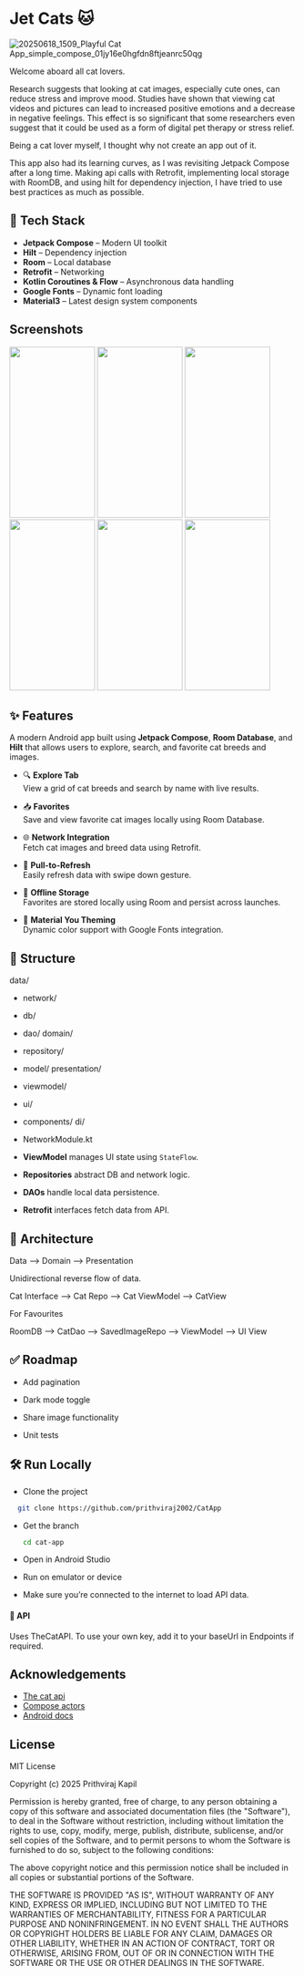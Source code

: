 

# Jet Cats 🐱

![20250618_1509_Playful Cat App_simple_compose_01jy16e0hgfdn8ftjeanrc50qg](https://github.com/user-attachments/assets/27aee7bd-af07-425d-bb79-0e3437ca7923)

Welcome aboard all cat lovers.

Research suggests that looking at cat images, especially cute ones, can reduce stress and improve mood. Studies have shown that viewing cat videos and pictures can lead to increased positive emotions and a decrease in negative feelings. This effect is so significant that some researchers even suggest that it could be used as a form of digital pet therapy or stress relief.

Being a cat lover myself, I thought why not create an app out of it.

This app also had its learning curves, as I was revisiting Jetpack Compose after a long time. Making api calls with Retrofit, implementing local storage with RoomDB, and using hilt for dependency injection, I have tried to use best practices as much as possible. 

## 🧰 Tech Stack

- **Jetpack Compose** – Modern UI toolkit
- **Hilt** – Dependency injection
- **Room** – Local database
- **Retrofit** – Networking
- **Kotlin Coroutines & Flow** – Asynchronous data handling
- **Google Fonts** – Dynamic font loading
- **Material3** – Latest design system components


## Screenshots

<p float="left">
  <img src="[Home](https://github.com/prithviraj2002/CatApp/blob/main/app/src/main/java/com/example/catapp/screenshots/home.png?raw=true)" width="150" height="300"/>
  <img src="[Explore](https://github.com/prithviraj2002/CatApp/blob/main/app/src/main/java/com/example/catapp/screenshots/explore.png?raw=true)" width="150" height="300"/>
  <img src="[Funny](https://github.com/prithviraj2002/CatApp/blob/main/app/src/main/java/com/example/catapp/screenshots/funny.png?raw=true)" width="150" height="300"/>
  <img src="[Favourites](https://github.com/prithviraj2002/CatApp/blob/main/app/src/main/java/com/example/catapp/screenshots/fav.png?raw=true)" width="150" height="300"/>
  <img src="[Cat breed](https://github.com/prithviraj2002/CatApp/blob/main/app/src/main/java/com/example/catapp/screenshots/breed_details.png?raw=true)" width="150" height="300"/>
  <img src="[Image details](https://github.com/prithviraj2002/CatApp/blob/main/app/src/main/java/com/example/catapp/screenshots/image_details.png?raw=true)" width="150" height="300"/>
</p>

## ✨ Features

A modern Android app built using **Jetpack Compose**, **Room Database**, and **Hilt** that allows users to explore, search, and favorite cat breeds and images.

- 🔍 **Explore Tab**  
  View a grid of cat breeds and search by name with live results.

- 📥 **Favorites**  
  Save and view favorite cat images locally using Room Database.

- 🌐 **Network Integration**  
  Fetch cat images and breed data using Retrofit.

- 🔄 **Pull-to-Refresh**  
  Easily refresh data with swipe down gesture.

- 💾 **Offline Storage**  
  Favorites are stored locally using Room and persist across launches.

- 💅 **Material You Theming**  
  Dynamic color support with Google Fonts integration.
## 🔨 Structure

data/
- network/
- db/
- dao/
domain/
- repository/
- model/
presentation/
- viewmodel/
- ui/
- components/
di/
- NetworkModule.kt


- **ViewModel** manages UI state using `StateFlow`.
- **Repositories** abstract DB and network logic.
- **DAOs** handle local data persistence.
- **Retrofit** interfaces fetch data from API.


## 🗼 Architecture

Data --> Domain --> Presentation

Unidirectional reverse flow of data.

Cat Interface --> Cat Repo --> Cat ViewModel --> CatView

For Favourites

RoomDB --> CatDao --> SavedImageRepo --> ViewModel --> UI View
## ✅ Roadmap

 - Add pagination

 - Dark mode toggle

 - Share image functionality

 - Unit tests


## 🛠️ Run Locally

- Clone the project

```bash
  git clone https://github.com/prithviraj2002/CatApp
```

- Get the branch
   ```bash
   cd cat-app

- Open in Android Studio

- Run on emulator or device

- Make sure you’re connected to the internet to load API data.

#### 🔑 API
Uses TheCatAPI.
To use your own key, add it to your baseUrl in Endpoints if required.


## Acknowledgements

 - [The cat api](https://thecatapi.com/)
 - [Compose actors](https://github.com/RajashekarRaju/compose-actors?tab=readme-ov-file)
 - [Android docs](https://developer.android.com/compose)


## License

MIT License

Copyright (c) 2025 Prithviraj Kapil

Permission is hereby granted, free of charge, to any person obtaining a copy
of this software and associated documentation files (the "Software"), to deal
in the Software without restriction, including without limitation the rights
to use, copy, modify, merge, publish, distribute, sublicense, and/or sell
copies of the Software, and to permit persons to whom the Software is
furnished to do so, subject to the following conditions:

The above copyright notice and this permission notice shall be included in all
copies or substantial portions of the Software.

THE SOFTWARE IS PROVIDED "AS IS", WITHOUT WARRANTY OF ANY KIND, EXPRESS OR
IMPLIED, INCLUDING BUT NOT LIMITED TO THE WARRANTIES OF MERCHANTABILITY,
FITNESS FOR A PARTICULAR PURPOSE AND NONINFRINGEMENT. IN NO EVENT SHALL THE
AUTHORS OR COPYRIGHT HOLDERS BE LIABLE FOR ANY CLAIM, DAMAGES OR OTHER
LIABILITY, WHETHER IN AN ACTION OF CONTRACT, TORT OR OTHERWISE, ARISING FROM,
OUT OF OR IN CONNECTION WITH THE SOFTWARE OR THE USE OR OTHER DEALINGS IN THE
SOFTWARE.

